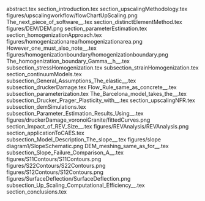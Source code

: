 abstract.tex
section_introduction.tex
section_upscalingMethodology.tex
figures/upscalingworkflow/flowChartUpScaling.png
The_next_piece_of_software__.tex
section_distinctElementMethod.tex
figures/DEM/DEM.png
section_parameterEstimation.tex
section_homogenizationApproach.tex
figures/homogenizationarea/homogenizationarea.png
However_one_must_also_note__.tex
figures/homogenizationboundary/homogenizationboundary.png
The_homogenization_boundary_Gamma__h__.tex
subsection_stressHomogenization.tex
subsection_strainHomogenization.tex
section_continuumModels.tex
subsection_General_Assumptions_The_elastic__.tex
subsection_druckerDamage.tex
Flow_Rule_same_as_concrete__.tex
subsection_parameterization.tex
The_Barcelona_model_takes_the__.tex
subsection_Drucker_Prager_Plasticity_with__.tex
section_upscalingNFR.tex
subsection_demSimulations.tex
subsection_Parameter_Estimation_Results_Using__.tex
figures/druckerDamage_voronoiGranite/fittedCurves.png
section_Impact_of_REV_Size__.tex
figures/REVAnalysis/REVAnalysis.png
section_applicationToCAES.tex
subsection_Model_Description_The_slope__.tex
figures/slope diagram1/SlopeSchematic.png
DEM_meshing_same_as_for__.tex
subsection_Slope_Failure_Comparison_A__.tex
figures/S11Contours/S11Contours.png
figures/S22Contours/S22Contours.png
figures/S12Contours/S12Contours.png
figures/SurfaceDeflection/SurfaceDeflection.png
subsection_Up_Scaling_Computational_Efficiency__.tex
section_conclusions.tex